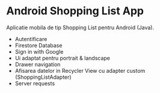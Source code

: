 # Android Shopping List App
Aplicatie mobila de tip Shopping List pentru Android (Java).
+ Autentificare
+ Firestore Database
+ Sign in with Google
+ Ui adaptat pentru portrait & landscape
+ Drawer navigation
+ Afisarea datelor in Recycler View cu adapter custom (ShoppingListAdapter)
+ Server requests

